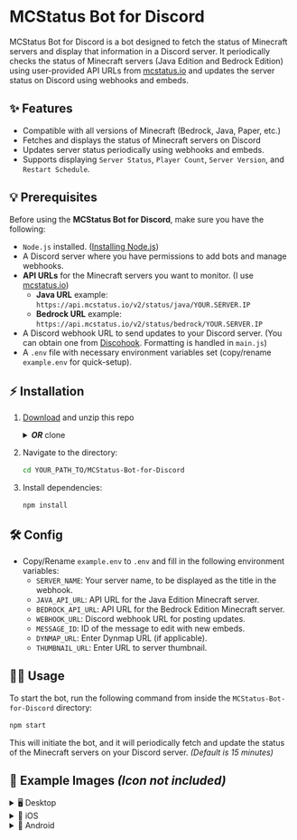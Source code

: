 # MCStatus Bot for Discord

MCStatus Bot for Discord is a bot designed to fetch the status of Minecraft servers and display that information in a Discord server. It periodically checks the status of Minecraft servers (Java Edition and Bedrock Edition) using user-provided API URLs from [mcstatus.io](https://mcstatus.io) and updates the server status on Discord using webhooks and embeds.

## ✨ Features

- Compatible with all versions of Minecraft (Bedrock, Java, Paper, etc.)
- Fetches and displays the status of Minecraft servers on Discord
- Updates server status periodically using webhooks and embeds.
- Supports displaying `Server Status`, `Player Count`, `Server Version`, and `Restart Schedule`.

## 💡 Prerequisites

Before using the **MCStatus Bot for Discord**, make sure you have the following:

- `Node.js` installed. ([Installing Node.js](https://discordjs.guide/preparations/#installing-node-js))
- A Discord server where you have permissions to add bots and manage webhooks.
- **API URLs** for the Minecraft servers you want to monitor. (I use [mcstatus.io](https://mcstatus.io))
  - **Java URL** example: `https://api.mcstatus.io/v2/status/java/YOUR.SERVER.IP`
  - **Bedrock URL** example: `https://api.mcstatus.io/v2/status/bedrock/YOUR.SERVER.IP`
- A Discord webhook URL to send updates to your Discord server. (You can obtain one from [Discohook](https://discohook.org/). Formatting is handled in `main.js`)
- A `.env` file with necessary environment variables set (copy/rename `example.env` for quick-setup).

## ⚡️ Installation

1. [Download](https://github.com/NotYourAverageGamer/MCStatus-Bot-for-Discord/archive/refs/heads/main.zip) and unzip this repo
   <details>
   <summary><b><i>OR</b></i> clone</summary>

      ```bash
      git clone https://github.com/NotYourAverageGamer/MCStatus-Bot-for-Discord.git
      ``` 

   </details>

2. Navigate to the directory:

   ```bash
   cd YOUR_PATH_TO/MCStatus-Bot-for-Discord
   ```

3. Install dependencies:

   ```bash
   npm install
   ```

## 🛠️ Config

- Copy/Rename `example.env` to `.env` and fill in the following environment variables:
   - `SERVER_NAME`: Your server name, to be displayed as the title in the webhook.
   - `JAVA_API_URL`: API URL for the Java Edition Minecraft server.
   - `BEDROCK_API_URL`: API URL for the Bedrock Edition Minecraft server.
   - `WEBHOOK_URL`: Discord webhook URL for posting updates.
   - `MESSAGE_ID`: ID of the message to edit with new embeds.
   - `DYNMAP_URL`: Enter Dynmap URL (if applicable).
   - `THUMBNAIL_URL`: Enter URL to server thumbnail.

## 🧑‍💻 Usage

To start the bot, run the following command from inside the `MCStatus-Bot-for-Discord` directory:

```bash
npm start
```

This will initiate the bot, and it will periodically fetch and update the status of the Minecraft servers on your Discord server. _(Default is 15 minutes)_

## 📸 Example Images _(Icon not included)_

<details>
<summary>🖥️ Desktop</summary>
<br>
<img src="https://raw.githubusercontent.com/NotYourAverageGamer/MCStatus-Bot-for-Discord/main/screenshots/desktop.png"/>
</details>

<details>
<summary>🍎 iOS</summary>
<br>
<img src="https://raw.githubusercontent.com/NotYourAverageGamer/MCStatus-Bot-for-Discord/main/screenshots/ios.png"/>
</details>

<details>
<summary>🤖 Android</summary>
<br>
<img src="https://raw.githubusercontent.com/NotYourAverageGamer/MCStatus-Bot-for-Discord/main/screenshots/android.png"/>
</details>
